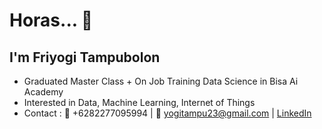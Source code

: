 # Horas... 👋

## I'm Friyogi Tampubolon

* Graduated Master Class + On Job Training Data Science in Bisa Ai Academy
* Interested in Data, Machine Learning, Internet of Things
* Contact : 📱 +6282277095994   |   📧 yogitampu23@gmail.com   |   [LinkedIn](https://www.linkedin.com/in/friyogi-tampubolon/)

<!--
**1friyogi/1friyogi** is a ✨ _special_ ✨ repository because its `README.md` (this file) appears on your GitHub profile.

Here are some ideas to get you started:

- 🔭 I’m currently working on ...
- 🌱 I’m currently learning ...
- 👯 I’m looking to collaborate on ...sd
- 🤔 I’m looking for help with ...
- 💬 Ask me about ...
- 📫 How to reach me: ...
- 😄 Pronouns: ...
- ⚡ Fun fact: ...
-->
